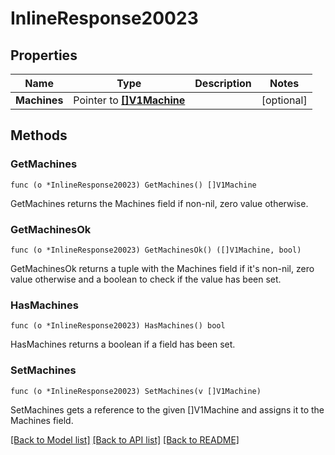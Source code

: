 # InlineResponse20023

## Properties

Name | Type | Description | Notes
------------ | ------------- | ------------- | -------------
**Machines** | Pointer to [**[]V1Machine**](V1Machine.md) |  | [optional] 

## Methods

### GetMachines

`func (o *InlineResponse20023) GetMachines() []V1Machine`

GetMachines returns the Machines field if non-nil, zero value otherwise.

### GetMachinesOk

`func (o *InlineResponse20023) GetMachinesOk() ([]V1Machine, bool)`

GetMachinesOk returns a tuple with the Machines field if it's non-nil, zero value otherwise
and a boolean to check if the value has been set.

### HasMachines

`func (o *InlineResponse20023) HasMachines() bool`

HasMachines returns a boolean if a field has been set.

### SetMachines

`func (o *InlineResponse20023) SetMachines(v []V1Machine)`

SetMachines gets a reference to the given []V1Machine and assigns it to the Machines field.


[[Back to Model list]](../README.md#documentation-for-models) [[Back to API list]](../README.md#documentation-for-api-endpoints) [[Back to README]](../README.md)


